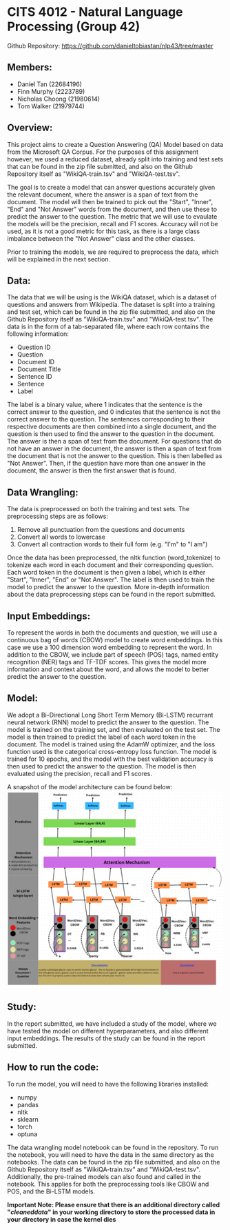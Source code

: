 # CITS 4012 - Natural Language Processing (Group 42)
Github Repository: https://github.com/danieltobiastan/nlp43/tree/master
## Members: 
- Daniel Tan (22684196)
- Finn Murphy (2223789)
- Nicholas Choong (21980614)
- Tom Walker (21979744)

## Overview:
This project aims to create a Question Answering (QA) Model based on data from the Microsoft QA Corpus. For the purposes of this assignment however, we used a reduced dataset, already split into training and test sets that can be found in the zip file submitted, and also on the Github Repository itself as "WikiQA-train.tsv" and "WikiQA-test.tsv".

The goal is to create a model that can answer questions accurately given the relevant document, where the answer is a span of text from the document. The model will then be trained to pick out the "Start", "Inner", "End" and "Not Answer" words from the document, and then use these to predict the answer to the question. The metric that we will use to evaulate the models will be the precision, recall and F1 scores. Accuracy will not be used, as it is not a good metric for this task, as there is a large class imbalance between the "Not Answer" class and the other classes.

Prior to training the models, we are required to preprocess the data, which will be explained in the next section.

## Data:
The data that we will be using is the WikiQA dataset, which is a dataset of questions and answers from Wikipedia. The dataset is split into a training and test set, which can be found in the zip file submitted, and also on the Github Repository itself as "WikiQA-train.tsv" and "WikiQA-test.tsv". The data is in the form of a tab-separated file, where each row contains the following information:
- Question ID
- Question
- Document ID
- Document Title
- Sentence ID
- Sentence
- Label

The label is a binary value, where 1 indicates that the sentence is the correct answer to the question, and 0 indicates that the sentence is not the correct answer to the question. The sentences corresponding to their respective documents are then combined into a single document, and the question is then used to find the answer to the question in the document. The answer is then a span of text from the document. For questions that do not have an answer in the document, the answer is then a span of text from the document that is not the answer to the question. This is then labelled as "Not Answer". Then, if the question have more than one answer in the document, the answer is then the first answer that is found. 

## Data Wrangling:
The data is preprocessed on both the training and test sets. The preprocessing steps are as follows:
1. Remove all punctuation from the questions and documents
2. Convert all words to lowercase
3. Convert all contraction words to their full form (e.g. "I'm" to "I am")

Once the data has been preprocessed, the nltk function (word_tokenize) to tokenize each word in each document and their corresponding question. Each word token in the document is then given a label, which is either "Start", "Inner", "End" or "Not Answer". The label is then used to train the model to predict the answer to the question. 
More in-depth information about the data preprocessing steps can be found in the report submitted.

## Input Embeddings:
To represent the words in both the documents and question, we will use a continuous bag of words (CBOW) model to create word embeddings. In this case we use a 100 dimension word embedding to represent the word. In addition to the CBOW, we include part of speech (POS) tags, named entity recognition (NER) tags and TF-TDF scores. This gives the model more information and context about the word, and allows the model to better predict the answer to the question.

## Model:
We adopt a Bi-Directional Long Short Term Memory (Bi-LSTM) recurrant neural network (RNN) model to predict the answer to the question. The model is trained on the training set, and then evaluated on the test set. The model is then trained to predict the label of each word token in the document. The model is trained using the AdamW optimizer, and the loss function used is the categorical cross-entropy loss function. The model is trained for 10 epochs, and the model with the best validation accuracy is then used to predict the answer to the question. The model is then evaluated using the precision, recall and F1 scores.

A snapshot of the model architecture can be found below:
![image](model.png)

## Study:
In the report submitted, we have included a study of the model, where we have tested the model on different hyperparameters, and also different input embeddings. The results of the study can be found in the report submitted.

## How to run the code:
To run the model, you will need to have the following libraries installed:
- numpy
- pandas
- nltk
- sklearn
- torch
- optuna

The data wrangling model notebook can be found in the repository. To run the notebook, you will need to have the data in the same directory as the notebooks. The data can be found in the zip file submitted, and also on the Github Repository itself as "WikiQA-train.tsv" and "WikiQA-test.tsv". Additionally, the pre-trained models can also found and called in the notebook. This applies for both the preprocessing tools like CBOW and POS, and the  Bi-LSTM models. 

**Important Note: Please ensure that there is an additional directory called "<i>cleaneddata</i>" in your working directory to store the processed data in your directory in case the kernel dies**
